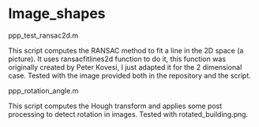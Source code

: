 # Image_shapes

ppp_test_ransac2d.m 

  This script computes the RANSAC method to fit a line in the 2D space (a picture). It uses ransacfitlines2d function to do it, this          function was originally created by Peter Kovesi, I just adapted it for the 2 dimensional case. Tested with   the image provided both in    the repository and the script.

ppp_rotation_angle.m 
  
  This script computes the Hough transform and applies some post processing to detect rotation in images. Tested with rotated_building.png.
